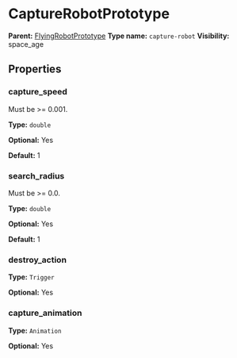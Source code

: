 # CaptureRobotPrototype

**Parent:** [FlyingRobotPrototype](FlyingRobotPrototype.md)
**Type name:** `capture-robot`
**Visibility:** space_age

## Properties

### capture_speed

Must be >= 0.001.

**Type:** `double`

**Optional:** Yes

**Default:** 1

### search_radius

Must be >= 0.0.

**Type:** `double`

**Optional:** Yes

**Default:** 1

### destroy_action

**Type:** `Trigger`

**Optional:** Yes

### capture_animation

**Type:** `Animation`

**Optional:** Yes


